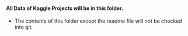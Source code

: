 #### All Data of Kaggle Projects will be in this folder.
- The contents of this folder except the readme file will not be checked into git.